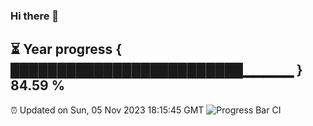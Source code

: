 ### Hi there 👋
⏳ Year progress { █████████████████████████▁▁▁▁▁ } 84.59 %
---
⏰ Updated on Sun, 05 Nov 2023 18:15:45 GMT
![Progress Bar CI](https://github.com/liununu/liununu/workflows/Progress%20Bar%20CI/badge.svg)
